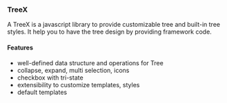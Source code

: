 ### TreeX
A TreeX is a javascript library to provide customizable tree and built-in tree styles.
It help you to have the tree design by providing framework code.

#### Features
- well-defined data structure and operations for Tree
- collapse, expand, multi selection, icons
- checkbox with tri-state
- extensibility to customize templates, styles
- default templates